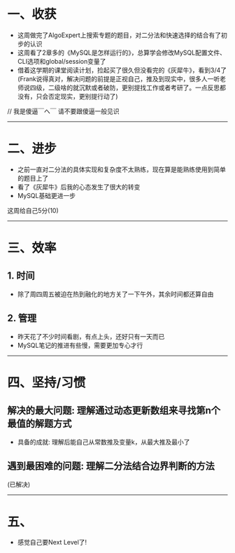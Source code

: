 #  一、收获

- 这周做完了AlgoExpert上搜索专题的题目，对二分法和快速选择的结合有了初步的认识
- 这周看了2章多的《MySQL是怎样运行的》，总算学会修改MySQL配置文件、CLI选项和global/session变量了
- 借着这学期的课堂阅读计划，捡起买了很久但没看完的《灰犀牛》，看到3/4了(Frank说得真对，解决问题的前提是正视自己，推及到现实中，很多人一听老师说四级，二级啥的就沉默或者破防，更别提找工作或者考研了。一点反思都没有，只会否定现实，更别提行动了)

// 我是傻逼￣へ￣ 请不要跟傻逼一般见识

****













# 二、进步

- 之前一直对二分法的具体实现和复杂度不太熟练，现在算是能熟练使用到简单的题目上了
- 看了《灰犀牛》后我的心态发生了很大的转变
- MySQL基础更进一步

这周给自己5分(10)

****















# 三、效率



## 1. 时间

- 除了周四周五被迫在热到融化的地方关了一下午外，其余时间都还算自由





## 2. 管理

- 昨天花了不少时间看剧，有点上头，还好只有一天而已
- MySQL笔记的推进有些慢，需要更加专心才行

****















# 四、坚持/习惯



## 解决的最大问题: 理解通过动态更新数组来寻找第n个最值的解题方式

- 具备的成就: 理解后能自己从常数推及变量k，从最大推及最小了



## 遇到最困难的问题: 理解二分法结合边界判断的方法

(已解决)

****























# 五、

- 感觉自己要Next Level了!











































